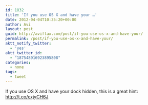 ```yaml
---
id: 1832
title: 'If you use OS X and have your …'
date: 2012-04-04T10:35:20+00:00
author: Avi
layout: post
guid: http://aviflax.com/post/if-you-use-os-x-and-have-your/
permalink: /post/if-you-use-os-x-and-have-your/
aktt_notify_twitter:
  - 'yes'
aktt_twitter_id:
  - "187548916923895808"
categories:
  - none
tags:
  - tweet
---
```

If you use OS X and have your dock hidden, this is a great hint: <a href="http://t.co/exjyCH6J" rel="nofollow">http://t.co/exjyCH6J</a>
